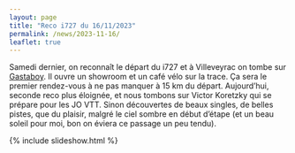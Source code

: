 ```yaml
---
layout: page
title: "Reco i727 du 16/11/2023"
permalink: /news/2023-11-16/
leaflet: true
---
```


Samedi dernier, on reconnaît le départ du i727 et à Villeveyrac on tombe sur [Gastaboy](https://gastaboy.com/). Il ouvre un showroom et un café vélo sur la trace. Ça sera le premier rendez-vous à ne pas manquer à 15 km du départ. Aujourd’hui, seconde reco plus éloignée, et nous tombons sur Victor Koretzky qui se prépare pour les JO VTT. Sinon découvertes de beaux singles, de belles pistes, que du plaisir, malgré le ciel sombre en début d’étape (et un beau soleil pour moi, bon on éviera ce passage un peu tendu).

{% include slideshow.html %}
